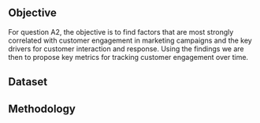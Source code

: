 ## Objective

For question A2, the objective is to find factors that are most strongly correlated with customer engagement in marketing campaigns and the key drivers for customer interaction and response. Using the findings we are then to propose key metrics for tracking customer engagement over time.

## Dataset


## Methodology
